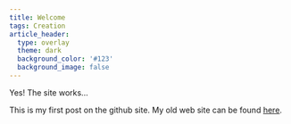 ```yaml
---
title: Welcome
tags: Creation
article_header:
  type: overlay
  theme: dark
  background_color: '#123'
  background_image: false
---
```


Yes! The site works...

This is my first post on the github site. My old web site can be found [here](http://ejenn.free.fr). 


